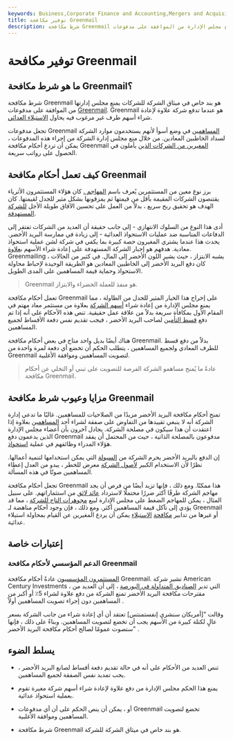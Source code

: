 ```yaml
---
keywords: Business,Corporate Finance and Accounting,Mergers and Acquisitions,M&amp;amp;A
title: توفير مكافحة Greenmail
description: شرط مكافحة Greenmail هو بند خاص في ميثاق الشركة للشركة يمنع مجلس الإدارة من الموافقة على مدفوعات Greenmail.
---
```


# توفير مكافحة Greenmail
## ما هو شرط مكافحة Greenmail؟

شرط مكافحة Greenmail هو بند خاص في ميثاق الشركة للشركات يمنع مجلس إدارتها من الموافقة على مدفوعات [Greenmail](/greenmail). Greenmail هو عندما تدفع شركة علاوة لإعادة شراء أسهم طرف غير مرغوب فيه يحاول [الاستيلاء العدائي](/hostiletakeover).

تجعل مدفوعات Greenmail [المساهمين](/shareholder) في وضع أسوأ لأنهم يستخدمون موارد الشركة لسداد الخاطبين المعادين. من خلال منع مجلس إدارة الشركة من إجراء هذه المدفوعات ، يمكن أن تردع أحكام مكافحة Greenmail [المغيرين من الشركات الذين](/corporate-raider) يأملون في الحصول على رواتب سريعة.

## كيف تعمل أحكام مكافحة Greenmail

برز نوع معين من المستثمرين يُعرف باسم [المهاجم .](/raider) كان هؤلاء المستثمرون الأثرياء يقتنصون الشركات المقيمة بأقل من قيمتها ثم يمزقونها بشكل مثير للجدل لقيمتها. كان الهدف هو تحقيق ربح سريع ، بدلاً من العمل على تحسين الآفاق طويلة الأجل [للشركة المستهدفة](/targetfirm).

أدى هذا النوع من السلوك الانتهازي - إلى جانب حقيقة أن العديد من الشركات تفتقر إلى الدفاعات المناسبة ضد عمليات الاستحواذ العدائية - إلى زيادة في ممارسة البريد الأخضر. يحدث هذا عندما يشتري المغيرون حصة كبيرة بما يكفي في شركة لشن عملية استحواذ معادية. هدفهم هو إجبار الشركة المستهدفة على إعادة شراء الأسهم [بعلاوة](/at-a-premium). Greenmailing يشبه الابتزاز ، حيث يشير اللون الأخضر إلى المال. في كثير من الحالات ، كان دفع البريد الأخضر إلى الخاطبين المعادين هو الطريقة الوحيدة لإحباط محاولة الاستحواذ وحماية قيمة المساهمين على المدى الطويل.

> Greenmail هو منفذ للعملة الخضراء والابتزاز.

>

تعمل أحكام مكافحة Greenmail على إخراج هذا الخيار المثير للجدل من الطاولة ، مما يمنع مجلس الإدارة من إعادة شراء [أسهم الشركة](/stock) بعلاوة من مستثمر معاد مهتم في المقام الأول بمكافأة سريعة بدلاً من علاقة عمل حقيقية. تنص هذه الأحكام على أنه إذا تم دفع [قسط التأمين](/premium) لصاحب البريد الأخضر ، فيجب تقديم نفس دفعة الأقساط لجميع المساهمين.

هناك أيضًا بديل واحد متاح في بعض أحكام مكافحة Greenmail. بدلاً من دفع قسط للطرف المعادي ولجميع المساهمين ، يتطلب الحكم أن تخضع أي دفعة لمرة واحدة من Greenmail لتصويت المساهمين وموافقة الأغلبية.

> عادةً ما يُمنح مساهمو الشركة الفرصة للتصويت على تبني أو التخلي عن أحكام مكافحة Greenmail.

>

## مزايا وعيوب شرط مكافحة Greenmail

تمنح أحكام مكافحة البريد الأخضر مزيدًا من الصلاحيات للمساهمين. غالبًا ما تدعي إدارة الشركة أنه لا ينبغي تقييدها من التفاوض على صفقة لشراء أحد [المساهمين](/shareholder) بعلاوة إذا اعتقدت أن هذا سيكون في مصلحة الشركة. يجادل آخرون بأن أعضاء مجلس الإدارة الذين يدعمون دفع Greenmail مدفوعون بالمصلحة الذاتية ، حيث من المحتمل أن يفقد هؤلاء المدراء وظائفهم في عملية [استحواذ](/takeover).

إن الدفع بالبريد الأخضر يحرم الشركة من [السيولة](/cash) التي يمكن استخدامها لتنمية أعمالها. نظرًا لأن الاستخدام الكبير [لأصول الشركة](/asset) معرض للخطر ، يبدو من العدل إعطاء المساهمين صوتًا في هذه المسألة.

تجعل أحكام مكافحة Greenmail هذا ممكنًا. ومع ذلك ، فإنها تزيد أيضًا من فرص أن يجد مهاجم الشركة طرقًا أكثر ضررًا محتملًا لاسترداد [عائد لائق](/return) من استثماراتهم. على سبيل المثال ، يمكن للمهاجم الضغط على مجلس الإدارة لبيع [مجوهرات التاج للشركة](/crownjewels) ، مما قد يؤدي إلى تآكل قيمة المساهمين أكثر. ومع ذلك ، فإن وجود أحكام مناهضة لـ Greenmail أو غيرها من تدابير [مكافحة](/anti-takeovermeasure) [الاستيلاء](/anti-takeovermeasure) يمكن أن يردع المغيرين عن القيام بمحاولة استيلاء عدائية.

## إعتبارات خاصة

### الدعم المؤسسي لأحكام مكافحة Greenmail

[المستثمرون المؤسسيون](/institutionalinvestor) عادةً أحكام مكافحة Greenmail. تشير شركة American Century Investments ، التي تدير [الصناديق المتداولة في البورصة](/etf) ، إلى أن العديد من مقترحات مكافحة البريد الأخضر تمنع الشركة من دفع علاوة لشراء 5٪ أو أكبر من المساهمين دون إجراء تصويت المساهمين أولاً .

وقالت "[أمريكان سنشري إنفستمنتس] تعتقد أن أي إعادة شراء من جانب الشركة بسعر عالٍ لكتلة كبيرة من الأسهم يجب أن تخضع لتصويت المساهمين. وبناءً على ذلك ، فإنها ستصوت عمومًا لصالح أحكام مكافحة البريد الأخضر" .

## يسلط الضوء

- تنص العديد من الأحكام على أنه في حالة تقديم دفعة أقساط لصانع البريد الأخضر ، يجب تمديد نفس الصفقة لجميع المساهمين.

- يمنع هذا الحكم مجلس الإدارة من دفع علاوة لإعادة شراء أسهم شركة مغيرة تقوم بعملية استحواذ عدائية.

- أو ، يمكن أن ينص الحكم على أن أي مدفوعات Greenmail تخضع لتصويت المساهمين وموافقة الأغلبية.

- شرط مكافحة Greenmail هو بند خاص في ميثاق الشركة للشركة.

